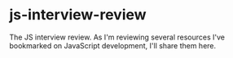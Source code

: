 # js-interview-review
The JS interview review. As I'm reviewing several resources I've bookmarked on JavaScript development, I'll share them here.
